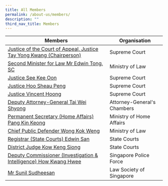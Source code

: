 ```yaml
---
title: All Members
permalink: /about-us/members/
description: ""
third_nav_title: Members
---
```

| Members | Organisation | 
| -------- | -------- | 
| [Justice of the Court of Appeal, Justice Tay Yong Kwang (Chairperson)](/about-us/members/tay-yong-kwang)    | Supreme Court     |
| [Second Minister for Law Mr Edwin Tong, SC](/about-us/members/edwin-tong)    | Ministry of Law     |
| [Justice See Kee Oon](/about-us/members/see-kee-oon)    | Supreme Court     |
| [Justice Hoo Sheau Peng](/about-us/members/hoo-sheau-peng)    | Supreme Court     |
| [Justice Vincent Hoong](/about-us/members/vincent-hoong)    | Supreme Court     |
| [Deputy Attorney-General Tai Wei Shyong](/about-us/members/tai-wei-shyong)    | Attorney-General's Chambers     |
| [Permanent Secretary (Home Affairs) Pang Kin Keong](/about-us/members/pang-kin-keong)    | Ministry of Home Affairs     |
| [Chief Public Defender Wong Kok Weng](/about-us/members/wong-kok-weng/)    | Ministry of Law     |
| [Registrar (State Courts) Edwin San](/about-us/members/edwin-san)    | State Courts     |
| [District Judge Kow Keng Siong](/about-us/members/kow-keng-siong)    | State Courts     |
| [Deputy Commissioner (Investigation & Intelligence) How Kwang Hwee](/about-us/members/how-kwang-hwee)  | Singapore Police Force     |		
| [Mr Sunil Sudheesan](/about-us/members/sunil-sudheesan)    | Law Society of Singapore     |